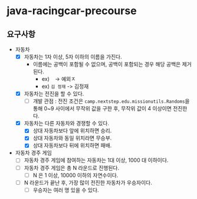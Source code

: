 # java-racingcar-precourse

## 요구사항
- 자동차
  - [X] 자동차는 1자 이상, 5자 이하의 이름을 가진다.
    - 이름에는 공백이 포함될 수 없으며, 공백이 포함되는 경우 해당 공백은 제거된다. 
      - ex) ` ` -> 예외ㅈ
      - ex) ` 김 정재 ` -> 김정재
  - [X] 자동차는 전진을 할 수 있다.
    - [ ] 개발 관점 : 전진 조건은 `camp.nextstep.edu.missionutils.Randoms`을 통해 0~9 사이에서 무작위 값을 구한 후,
      무작위 값이 4 이상이면 전진한다.
  - [X] 자동차는 다른 자동차와 경쟁할 수 있다.
    - [X] 상대 자동차보다 앞에 위치하면 승리.
    - [X] 상대 자동차와 동일 위치라면 무승부.
    - [X] 상대 자동차보다 뒤에 위치하면 패배.

- 자동차 경주 게임
  - [ ] 자동차 경주 게임에 참여하는 자동차는 1대 이상, 1000 대 이하이다.
  - [ ] 자동차 경주 게임은 총 N 라운드로 진행된다.
    - [ ] N 은 1 이상, 10000 이하의 자연수이다.
  - [ ] N 라운드가 끝난 후, 가장 많이 전진한 자동차가 우승자이다.
    - [ ] 우승자는 여러 명 있을 수 있다.

